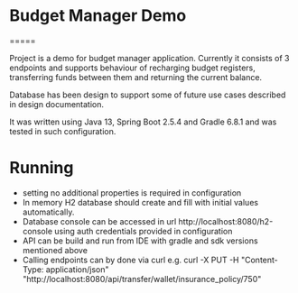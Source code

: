 # Budget Manager Demo
=====

Project is a demo for budget manager application. Currently it consists of 3 endpoints and supports behaviour
of recharging budget registers, transferring funds between them and returning the current balance.

Database has been design to support some of future use cases described in design documentation.

It was written using Java 13, Spring Boot 2.5.4 and Gradle 6.8.1 and was tested in such configuration.

# Running
- setting no additional properties is required in configuration
- In memory H2 database should create and fill with initial values automatically.
- Database console can be accessed in url http://localhost:8080/h2-console using
auth credentials provided in configuration
- API can be build and run from IDE with gradle and sdk versions mentioned above
- Calling endpoints can by done via curl e.g.
curl -X PUT -H "Content-Type: application/json"  "http://localhost:8080/api/transfer/wallet/insurance_policy/750"